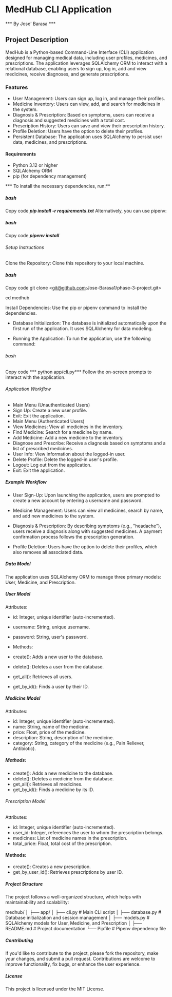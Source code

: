# MedHub CLI Application
 *** By Jose' Barasa ***

## Project Description
 MedHub is a Python-based Command-Line Interface (CLI) application designed for managing medical data, including user profiles, medicines, and prescriptions. The application leverages SQLAlchemy ORM to interact with a relational database, enabling users to sign up, log in, add and view medicines, receive diagnoses, and generate prescriptions.

 ### Features
- User Management: Users can sign up, log in, and manage their profiles.
- Medicine Inventory: Users can view, add, and search for medicines in the system.
- Diagnosis & Prescription: Based on symptoms, users can receive a diagnosis and suggested medicines with a total cost.
- Prescription History: Users can save and view their prescription history.
- Profile Deletion: Users have the option to delete their profiles.
- Persistent Database: The application uses SQLAlchemy to persist user data, medicines, and prescriptions.
#### Requirements
- Python 3.12 or higher
- SQLAlchemy ORM
- pip (for dependency management)
 
 *** To install the necessary dependencies, run:**

##### bash
Copy code
***pip install -r requirements.txt***
Alternatively, you can use pipenv:

##### bash
Copy code
***pipenv install***
###### Setup Instructions
Clone the Repository: Clone this repository to your local machine.

##### bash
Copy code
git clone <git@github.com:Jose-Barasa1/phase-3-project.git>

 cd medhub

Install Dependencies: Use the pip or pipenv command to install the dependencies.

- Database Initialization: The database is initialized automatically upon the first run of the application. It uses SQLAlchemy for data modeling.

- Running the Application: To run the application, use the following command:

 ###### bash
Copy code
*** python app/cli.py***
Follow the on-screen prompts to interact with the application.

###### Application Workflow
- Main Menu (Unauthenticated Users)
- Sign Up: Create a new user profile.
- Exit: Exit the application.
- Main Menu (Authenticated Users)
- View Medicines: View all medicines in the inventory.
- Find Medicine: Search for a medicine by name.
- Add Medicine: Add a new medicine to the inventory.
- Diagnose and Prescribe: Receive a diagnosis based on symptoms and a list of prescribed medicines.
- User Info: View information about the logged-in user.
- Delete Profile: Delete the logged-in user's profile.
- Logout: Log out from the application.
- Exit: Exit the application.

##### Example Workflow
- User Sign-Up:
Upon launching the application, users are prompted to create a new account by entering a username and password.

- Medicine Management:
Users can view all medicines, search by name, and add new medicines to the system.

- Diagnosis & Prescription:
By describing symptoms (e.g., "headache"), users receive a diagnosis along with suggested medicines. A payment confirmation process follows the prescription generation.

- Profile Deletion:
Users have the option to delete their profiles, which also removes all associated data.

##### Data Model
The application uses SQLAlchemy ORM to manage three primary models: User, Medicine, and Prescription.

##### User Model
Attributes:

- id: Integer, unique identifier (auto-incremented).
- username: String, unique username.
- password: String, user's password.
- Methods:

- create(): Adds a new user to the database.
- delete(): Deletes a user from the database.
- get_all(): Retrieves all users.
- get_by_id(): Finds a user by their ID.
##### Medicine Model
 Attributes:

- id: Integer, unique identifier (auto-incremented).
- name: String, name of the medicine.
- price: Float, price of the medicine.
- description: String, description of the medicine.
- category: String, category of the medicine (e.g., Pain Reliever, Antibiotic).
##### Methods:

- create(): Adds a new medicine to the database.
- delete(): Deletes a medicine from the database.
- get_all(): Retrieves all medicines.
- get_by_id(): Finds a medicine by its ID.
###### Prescription Model
Attributes:

- id: Integer, unique identifier (auto-incremented).
- user_id: Integer, references the user to whom the prescription belongs.
- medicines: List of medicine names in the prescription.
- total_price: Float, total cost of the prescription.
#### Methods:

- create(): Creates a new prescription.
- get_by_user_id(): Retrieves prescriptions by user ID.
##### Project Structure
The project follows a well-organized structure, which helps with maintainability and scalability:


medhub/
│
├── app/
│   ├── cli.py              # Main CLI script
│   ├── database.py         # Database initialization and session management
│   ├── models.py           # SQLAlchemy models for User, Medicine, and Prescription
│
├── README.md               # Project documentation
└── Pipfile                 # Pipenv dependency file
##### Contributing
If you'd like to contribute to the project, please fork the repository, make your changes, and submit a pull request. Contributions are welcome to improve functionality, fix bugs, or enhance the user experience.

 ##### License
This project is licensed under the MIT License.